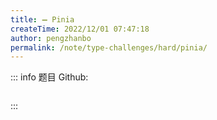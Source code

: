 ```yaml
---
title: ➖ Pinia
createTime: 2022/12/01 07:47:18
author: pengzhanbo
permalink: /note/type-challenges/hard/pinia/
---
```


::: info 题目
Github: []()

```ts
```
:::
